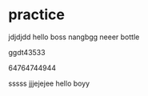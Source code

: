 # practice
jdjdjdd  hello boss
nangbgg
neeer bottle

ggdt43533


64764744944

sssss
jjjejejee
hello boyy

